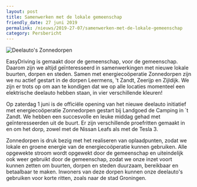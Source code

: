```yaml
---
layout: post
title: Samenwerken met de lokale gemeenschap
friendly_date: 27 juni 2019
permalink: /nieuws/2019-27-07/samenwerken-met-de-lokale-gemeenschap
category: Persbericht
---
```

![](/uploads/img_4197-2-.jpg "Deelauto's Zonnedorpen")

EasyDriving is gemaakt door de gemeenschap, voor de gemeenschap. Daarom zijn we altijd geïnteresseerd in samenwerkingen met nieuwe lokale buurten, dorpen en steden. Samen met energiecoöperatie Zonnedorpen zijn we nu actief gestart in de dorpen Leermens, 't Zandt, Zeerijp en Zijldijk. We zijn er trots op om aan te kondigen dat we op alle locaties momenteel een elektrische deelauto hebben staan, in vier verschillende kleuren!

Op zaterdag 1 juni is de officiële opening van het nieuwe deelauto initiatief met energiecoöperatie Zonnedorpen gestart bij Landgoed de Camping in ´t Zandt. We hebben een succesvolle en leuke middag gehad met geïnteresseerden uit de buurt. Er zijn verschillende proefritten gemaakt in en om het dorp, zowel met de Nissan Leafs als met de Tesla 3.

Zonnedorpen is druk bezig met het realiseren van oplaadpunten, zodat we lokale en groene energie van de energiecoöperatie kunnen gebruiken. Alle opgewekte stroom wordt opgewekt door de gemeenschap en uiteindelijk ook weer gebruikt door de gemeenschap, zodat we onze inzet voort kunnen zetten om buurten, dorpen en steden duurzaam, bereikbaar en betaalbaar te maken. Inwoners van deze dorpen kunnen onze deelauto's gebruiken voor korte ritten, zoals naar de stad Groningen.
